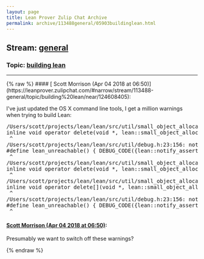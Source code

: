 ```yaml
---
layout: page
title: Lean Prover Zulip Chat Archive 
permalink: archive/113488general/05903buildinglean.html
---
```


## Stream: [general](https://leanprover-community.github.io/archive/113488general/index.html)
### Topic: [building lean](https://leanprover-community.github.io/archive/113488general/05903buildinglean.html)

---

<base href="https://leanprover.zulipchat.com">
{% raw %}
#### [ Scott Morrison (Apr 04 2018 at 06:50)](https://leanprover.zulipchat.com/#narrow/stream/113488-general/topic/building%20lean/near/124608405):
<p>I've just updated the OS X command line tools, I get a million warnings when trying to build Lean:</p>
<div class="codehilite"><pre><span></span>/Users/scott/projects/lean/lean/src/util/small_object_allocator.h:42:71: warning: &#39;operator delete&#39; has a non-throwing exception specification but can still throw [-Wexceptions]
inline void operator delete(void *, lean::small_object_allocator &amp;) { lean_unreachable(); }
 ^
/Users/scott/projects/lean/lean/src/util/debug.h:23:156: note: expanded from macro &#39;lean_unreachable&#39;
#define lean_unreachable() { DEBUG_CODE({lean::notify_assertion_violation(__FILE__, __LINE__, &quot;UNREACHABLE CODE WAS REACHED.&quot;); lean::invoke_debugger();}) throw lean::unreachable_reached(); }
 ^
/Users/scott/projects/lean/lean/src/util/small_object_allocator.h:42:13: note: deallocator has a implicit non-throwing exception specification
inline void operator delete(void *, lean::small_object_allocator &amp;) { lean_unreachable(); }
 ^
/Users/scott/projects/lean/lean/src/util/small_object_allocator.h:43:73: warning: &#39;operator delete[]&#39; has a non-throwing exception specification but can still throw [-Wexceptions]
inline void operator delete[](void *, lean::small_object_allocator &amp;) { lean_unreachable(); }
 ^
/Users/scott/projects/lean/lean/src/util/debug.h:23:156: note: expanded from macro &#39;lean_unreachable&#39;
#define lean_unreachable() { DEBUG_CODE({lean::notify_assertion_violation(__FILE__, __LINE__, &quot;UNREACHABLE CODE WAS REACHED.&quot;); lean::invoke_debugger();}) throw lean::unreachable_reached(); }
 ^
</pre></div>

#### [ Scott Morrison (Apr 04 2018 at 06:50)](https://leanprover.zulipchat.com/#narrow/stream/113488-general/topic/building%20lean/near/124608407):
<p>Presumably we want to switch off these warnings?</p>


{% endraw %}
